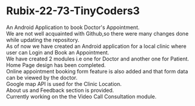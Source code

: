 # Rubix-22-73-TinyCoders3
An Android Application to book Doctor's Appointment.<br>
We are not well acquainted with Github,so there were many changes done while updating the repository.<br>
As of now we have created an Android application for a local clinic where user can Login and Book an Appointment.<br>
We have created 2 modules i.e one for Doctor and another one for Patient.<br>
Home Page design has been completed.<br>
Online appointment booking form feature is also added and that form data can be viewed by the doctor.<br>
Google map API is used for the Clinic Location.<br>
About us and Feedback section is provided.<br>
Currently working on the the Video Call Consultation module.<br>
